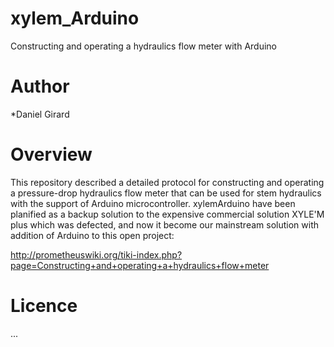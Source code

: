 # xylem_Arduino
Constructing and operating a hydraulics flow meter with Arduino 

# Author
*Daniel Girard

# Overview
This repository described a detailed protocol for constructing and operating a pressure-drop hydraulics flow meter that can be used for stem hydraulics with the support of Arduino microcontroller. xylemArduino have been planified as a backup solution to the expensive commercial solution XYLE'M plus which was defected, and now it become our mainstream solution with addition of Arduino to this open project:

http://prometheuswiki.org/tiki-index.php?page=Constructing+and+operating+a+hydraulics+flow+meter

# Licence
...

